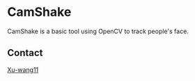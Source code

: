 # CamShake

CamShake is a basic tool using OpenCV to track people's face.

## Contact
<a href="http://wangxu.blue">Xu-wang11</a>
